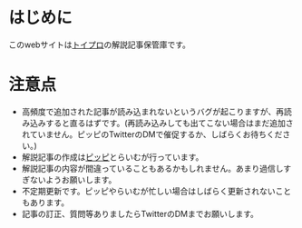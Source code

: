 # はじめに

このwebサイトは[トイプロ](https://www.toy-pro.net)の解説記事保管庫です。
<br>

# 注意点
- 高頻度で追加された記事が読み込まれないというバグが起こりますが、再読み込みすると直るはずです。(再読み込みしても出てこない場合はまだ追加されていません。ピッピのTwitterのDMで催促するか、しばらくお待ちください。)
- 解説記事の作成は[ピッピ](https://twitter.com/repins_ippip)とらいむが行っています。
- 解説記事の内容が間違っていることもあるかもしれません。あまり過信しすぎないようお願いします。
- 不定期更新です。ピッピやらいむが忙しい場合はしばらく更新されないこともあります。
- 記事の訂正、質問等ありましたらTwitterのDMまでお願いします。